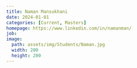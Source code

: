 ```yaml
---
title: Naman Mansukhani
date: 2024-01-01
categories: [Current, Masters]
homepage: https://www.linkedin.com/in/namanman/
job: 
image:
  path: assets/img/Students/Naman.jpg
  width: 200
  height: 200
---
```


